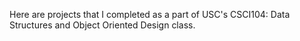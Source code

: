 Here are projects that I completed as a part of USC's CSCI104: Data Structures and Object Oriented Design class. 
